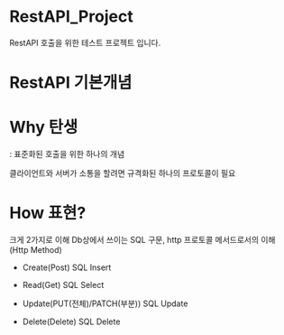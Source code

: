 # RestAPI_Project
RestAPI 호출을 위한 테스트 프로젝트 입니다.



# RestAPI 기본개념

# Why 탄생
: 표준화된 호출을 위한 하나의 개념

클라이언트와 서버가 소통을 할려면
규격화된 하나의 프로토콜이 필요


# How 표현?
크게 2가지로 이해
Db상에서 쓰이는 SQL 구문, http 프로토콜 메서드로서의 이해
(Http Method)

* Create(Post)
SQL Insert


* Read(Get)
SQL Select


* Update(PUT(전체)/PATCH(부분))
SQL Update


* Delete(Delete)
SQL Delete

